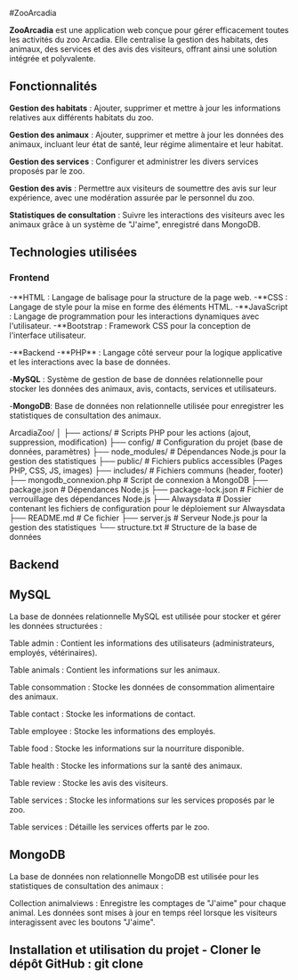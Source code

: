 #ZooArcadia

**ZooArcadia** est une application web conçue pour gérer efficacement
toutes les activités du zoo Arcadia. Elle centralise la gestion des habitats,
des animaux, des services et des avis des visiteurs,
offrant ainsi une solution intégrée et polyvalente.

## Fonctionnalités

**Gestion des habitats** : Ajouter, supprimer et mettre à jour les informations
relatives aux différents habitats du zoo.

**Gestion des animaux** : Ajouter, supprimer et mettre à jour les données des animaux,
incluant leur état de santé, leur régime alimentaire et leur habitat.

**Gestion des services** : Configurer et administrer les divers services proposés par le zoo.

**Gestion des avis** : Permettre aux visiteurs de soumettre des avis sur leur expérience,
avec une modération assurée par le personnel du zoo.

**Statistiques de consultation** : Suivre les interactions des visiteurs
avec les animaux grâce à un système de "J'aime", enregistré dans MongoDB.

## Technologies utilisées

### Frontend

-**HTML : Langage de balisage pour la structure de la page web. -**CSS : Langage de style pour la mise en forme des éléments HTML. -**JavaScript : Langage de programmation pour les interactions dynamiques avec l'utilisateur. -**Bootstrap : Framework CSS pour la conception de l'interface utilisateur.

-**Backend -**PHP\*\* : Langage côté serveur pour la logique applicative et les interactions avec la base de données.

-**MySQL** : Système de gestion de base de données relationnelle
pour stocker les données des animaux, avis, contacts, services et utilisateurs.

-**MongoDB**: Base de données non relationnelle utilisée
pour enregistrer les statistiques de consultation des animaux.

ArcadiaZoo/
│
├── actions/ # Scripts PHP pour les actions (ajout, suppression, modification)
├── config/ # Configuration du projet (base de données, paramètres)
├── node_modules/ # Dépendances Node.js pour la gestion des statistiques
├── public/ # Fichiers publics accessibles (Pages PHP, CSS, JS, images)
├── includes/ # Fichiers communs (header, footer)
├── mongodb_connexion.php # Script de connexion à MongoDB
├── package.json # Dépendances Node.js
├── package-lock.json # Fichier de verrouillage des dépendances Node.js
├── Alwaysdata # Dossier contenant les fichiers de configuration pour le déploiement sur Alwaysdata
├── README.md # Ce fichier
├── server.js # Serveur Node.js pour la gestion des statistiques
└── structure.txt # Structure de la base de données

## Backend

## MySQL

La base de données relationnelle MySQL est utilisée pour stocker et gérer les données structurées :

Table admin : Contient les informations des utilisateurs (administrateurs, employés, vétérinaires).

Table animals : Contient les informations sur les animaux.

Table consommation : Stocke les données de consommation alimentaire des animaux.

Table contact : Stocke les informations de contact.

Table employee : Stocke les informations des employés.

Table food : Stocke les informations sur la nourriture disponible.

Table health : Stocke les informations sur la santé des animaux.

Table review : Stocke les avis des visiteurs.

Table services : Stocke les informations sur les services proposés par le zoo.

Table services : Détaille les services offerts par le zoo.

## MongoDB

La base de données non relationnelle MongoDB est utilisée pour les statistiques de consultation des animaux :

Collection animalviews : Enregistre les comptages de "J'aime" pour chaque animal.
Les données sont mises à jour en temps réel lorsque les visiteurs interagissent avec les boutons "J'aime".

## Installation et utilisation du projet - Cloner le dépôt GitHub : git clone
